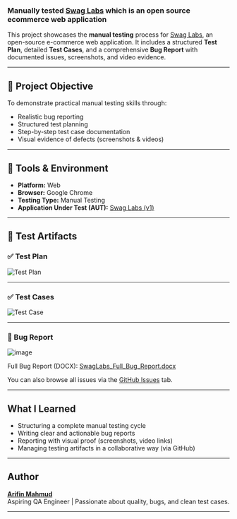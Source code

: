 ### Manually tested [Swag Labs](https://www.saucedemo.com/v1/index.html) which is an open source ecommerce web application 

This project showcases the **manual testing** process for [Swag Labs](https://www.saucedemo.com/v1/index.html), an open-source e-commerce web application. It includes a structured **Test Plan**, detailed **Test Cases**, and a comprehensive **Bug Report** with documented issues, screenshots, and video evidence.

---

## 📌 Project Objective

To demonstrate practical manual testing skills through:
- Realistic bug reporting
- Structured test planning
- Step-by-step test case documentation
- Visual evidence of defects (screenshots & videos)

---

## 📌 Tools & Environment

- **Platform:** Web  
- **Browser:** Google Chrome  
- **Testing Type:** Manual Testing  
- **Application Under Test (AUT):** [Swag Labs (v1)](https://www.saucedemo.com/v1/index.html)

---

## 📄 Test Artifacts

### ✅ Test Plan  
![Test Plan](https://github.com/user-attachments/assets/de0525c5-ced6-4752-88ff-f06efdd26ae5)

---

### ✅ Test Cases  
![Test Case](https://github.com/user-attachments/assets/2d344603-0fa0-4ec1-a8fa-970447a5e0ab)

---

### 🐞 Bug Report  
![image](https://github.com/user-attachments/assets/811fc718-dd93-42cc-b7c2-21ea3ba4f167)

Full Bug Report (DOCX): [SwagLabs_Full_Bug_Report.docx](./SwagLabs_Full_Bug_Report.docx)

You can also browse all issues via the [GitHub Issues](https://github.com/Arifin-113/SwagLabs-Manual_Testing/issues) tab.

---

## What I Learned

- Structuring a complete manual testing cycle  
- Writing clear and actionable bug reports  
- Reporting with visual proof (screenshots, video links)  
- Managing testing artifacts in a collaborative way (via GitHub)

---

## Author

**[Arifin Mahmud](https://www.linkedin.com/in/arifin-mahmud/)**  
Aspiring QA Engineer | Passionate about quality, bugs, and clean test cases. 


---


